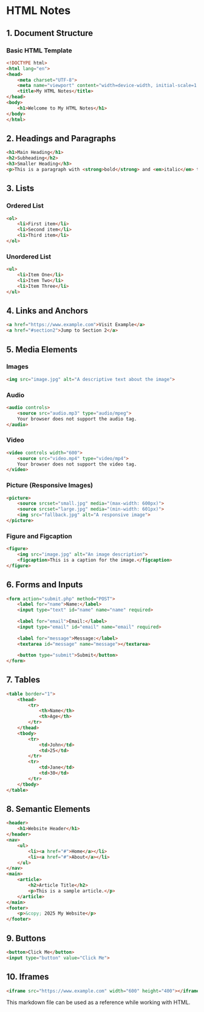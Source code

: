 # HTML Notes

## 1. Document Structure

### Basic HTML Template
```html
<!DOCTYPE html>
<html lang="en">
<head>
    <meta charset="UTF-8">
    <meta name="viewport" content="width=device-width, initial-scale=1.0">
    <title>My HTML Notes</title>
</head>
<body>
    <h1>Welcome to My HTML Notes</h1>
</body>
</html>
```

## 2. Headings and Paragraphs

```html
<h1>Main Heading</h1>
<h2>Subheading</h2>
<h3>Smaller Heading</h3>
<p>This is a paragraph with <strong>bold</strong> and <em>italic</em> text.</p>
```

## 3. Lists

### Ordered List
```html
<ol>
    <li>First item</li>
    <li>Second item</li>
    <li>Third item</li>
</ol>
```

### Unordered List
```html
<ul>
    <li>Item One</li>
    <li>Item Two</li>
    <li>Item Three</li>
</ul>
```

## 4. Links and Anchors
```html
<a href="https://www.example.com">Visit Example</a>
<a href="#section2">Jump to Section 2</a>
```

## 5. Media Elements

### Images
```html
<img src="image.jpg" alt="A descriptive text about the image">
```

### Audio
```html
<audio controls>
    <source src="audio.mp3" type="audio/mpeg">
    Your browser does not support the audio tag.
</audio>
```

### Video
```html
<video controls width="600">
    <source src="video.mp4" type="video/mp4">
    Your browser does not support the video tag.
</video>
```

### Picture (Responsive Images)
```html
<picture>
    <source srcset="small.jpg" media="(max-width: 600px)">
    <source srcset="large.jpg" media="(min-width: 601px)">
    <img src="fallback.jpg" alt="A responsive image">
</picture>
```

### Figure and Figcaption
```html
<figure>
    <img src="image.jpg" alt="An image description">
    <figcaption>This is a caption for the image.</figcaption>
</figure>
```

## 6. Forms and Inputs
```html
<form action="submit.php" method="POST">
    <label for="name">Name:</label>
    <input type="text" id="name" name="name" required>
    
    <label for="email">Email:</label>
    <input type="email" id="email" name="email" required>
    
    <label for="message">Message:</label>
    <textarea id="message" name="message"></textarea>
    
    <button type="submit">Submit</button>
</form>
```

## 7. Tables
```html
<table border="1">
    <thead>
        <tr>
            <th>Name</th>
            <th>Age</th>
        </tr>
    </thead>
    <tbody>
        <tr>
            <td>John</td>
            <td>25</td>
        </tr>
        <tr>
            <td>Jane</td>
            <td>30</td>
        </tr>
    </tbody>
</table>
```

## 8. Semantic Elements
```html
<header>
    <h1>Website Header</h1>
</header>
<nav>
    <ul>
        <li><a href="#">Home</a></li>
        <li><a href="#">About</a></li>
    </ul>
</nav>
<main>
    <article>
        <h2>Article Title</h2>
        <p>This is a sample article.</p>
    </article>
</main>
<footer>
    <p>&copy; 2025 My Website</p>
</footer>
```

## 9. Buttons
```html
<button>Click Me</button>
<input type="button" value="Click Me">
```

## 10. Iframes
```html
<iframe src="https://www.example.com" width="600" height="400"></iframe>
```

This markdown file can be used as a reference while working with HTML.
